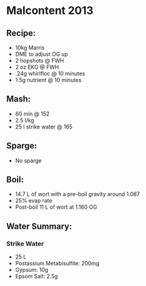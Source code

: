 # Malcontent 2013

## Recipe:
- 10kg Marris
- DME to adjust OG up
- 2 hopshots @ FWH
- 2 oz EKG @ FWH
- .24g whirlfloc @ 10 minutes
- 1.5g nutrient @ 10 minutes

## Mash:
- 60 min @ 152
- 2.5 l/kg
- 25 l strike water @ 165

## Sparge:
- No sparge

## Boil:
- 14.7 L of wort with a pre-boil gravity around 1.087
- 25% evap rate
- Post-boil 11 L of wort at 1.160 OG

## Water Summary:
### Strike Water
  - 25 L
  - Postassium Metabisulfite: 200mg
  - Gypsum: 10g
  - Epsom Salt: 2.5g
